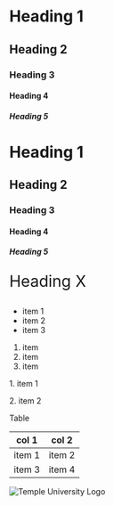 <!-- comment -->
<!-- Macro Structures -->

# Heading 1
## Heading 2
### Heading 3
#### Heading 4
##### Heading 5

<h1>Heading 1</h1>
<h2>Heading 2</h2>
<h3>Heading 3</h3>
<h4>Heading 4</h4>
<h5>Heading 5</h5>

<p style="font-size:2em">Heading X</p>

<!-- markdown lists: use when lists are needed -->
- item 1
- item 2
- item 3

1. item
2. item
3. item

<p>1. item 1</p>
<p>2. item 2</p>

Table

|col 1|col 2|
|-----|-----|
|item 1|item 2|
|item 3|item 4|


![Temple University Logo](https://upload.wikimedia.org/wikipedia/commons/6/67/Temple_University_Logo.svg)


